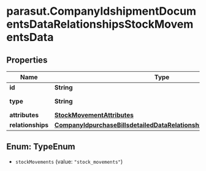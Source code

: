 # parasut.CompanyIdshipmentDocumentsDataRelationshipsStockMovementsData

## Properties
Name | Type | Description | Notes
------------ | ------------- | ------------- | -------------
**id** | **String** |  | [optional] 
**type** | **String** | Type of the resource | [optional] 
**attributes** | [**StockMovementAttributes**](StockMovementAttributes.md) |  | [optional] 
**relationships** | [**CompanyIdpurchaseBillsdetailedDataRelationshipsDetailsRelationships**](CompanyIdpurchaseBillsdetailedDataRelationshipsDetailsRelationships.md) |  | [optional] 


<a name="TypeEnum"></a>
## Enum: TypeEnum


* `stockMovements` (value: `"stock_movements"`)




